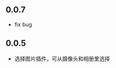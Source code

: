<!--
 * @Author: YoungChan
 * @Date: 2019-09-11 10:28:29
 * @LastEditors: YoungChan
 * @LastEditTime: 2019-10-29 17:51:10
 * @Description: change logs
 -->
## 0.0.7

* fix bug
  
## 0.0.5

* 选择图片插件，可从摄像头和相册里选择
